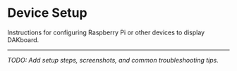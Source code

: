 # Device Setup

Instructions for configuring Raspberry Pi or other devices to display DAKboard.

---

_TODO: Add setup steps, screenshots, and common troubleshooting tips._
